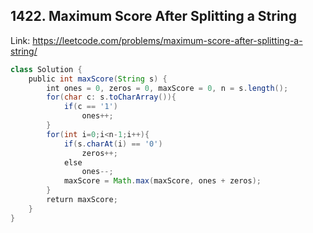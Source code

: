 ## 1422. Maximum Score After Splitting a String
Link: https://leetcode.com/problems/maximum-score-after-splitting-a-string/

```java
class Solution {
    public int maxScore(String s) {
        int ones = 0, zeros = 0, maxScore = 0, n = s.length();
        for(char c: s.toCharArray()){
            if(c == '1')
                ones++;
        }
        for(int i=0;i<n-1;i++){
            if(s.charAt(i) == '0')
                zeros++;
            else
                ones--;
            maxScore = Math.max(maxScore, ones + zeros);
        }
        return maxScore;
    }
}
```
